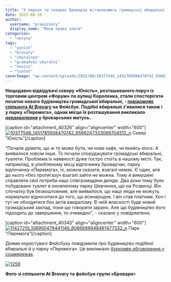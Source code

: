 ```yaml
---
title: "У парках та скверах Броварів встановлюють громадські вбиральні. Як реагують жителі?"
date: 2015-06-10
author: 
  username: "pravoznaty"
  display_name: "Маєш право знати"
categories: 
  - "novyny"
tags: 
  - "yunist"
  - "brovary"
  - "vbyralnya"
  - "gromadski-vbyralni"
  - "novini"
  - "tualet"
coverImage: "wp-content/uploads/2015/06/10377548_1451785508470742_6566247333066704512_n.jpg"
---
```


**Нещодавно відвідувачі скверу «Юність», розташованого поруч із торговим центром «Форум» по вулиці Короленка, стали спостерігати початок нового будівництва громадської вбиральні, - [повідомляє спільнота At Brovary](https://www.facebook.com/atbrovary/posts/1451785578470735) на Фейсбук. Подібні вбиральні з'явилися також і у парку «Перемога», однак місце їх розташування викликало [невдоволення](https://www.facebook.com/groups/brovary/permalink/1049653768397922/) у броварських матусь.**

\[caption id="attachment\_40326" align="aligncenter" width="600"\][![10377548_1451785508470742_6566247333066704512_n](https://mpz.brovary.org/wp-content/uploads/2015/06/10377548_1451785508470742_6566247333066704512_n.jpg)](https://mpz.brovary.org/wp-content/uploads/2015/06/10377548_1451785508470742_6566247333066704512_n.jpg) Сквер "Юність"\[/caption\]

"Почали думати, що ж то може бути, чи нове кафе, чи якийсь кіоск. А виявилося зовсім інше. То почали споруджувати громадські вбиральні, туалети. Проблема їх наявності дуже гостро стоїть в нашому місті. Так, наприклад, в улюбленому місці відпочинку броварчан, парку відпочинку «Перемога», їх, можна сказати, взагалі немає. Є один, але до нього «без протигазу» взагалі зайти не можна. Тому й вимушені справляти свої потреби наші співгромадяни деінде. Два роки тому було побудовано туалет в оновленому парку Шевченка, що на Розвилці. Він спочатку був безкоштовним, але виявилося, що наші люди не можуть нормально відноситися до того, що всенародне. І він став платним. Хоч і тут не обходитися без актів вандалізму. В чиїй власності буде новий громадський заклад, поки що говорити зарано. Але що будівництво його підходить до завершення, то очевидно", - сказано у повідомленні.

\[caption id="attachment\_40345" align="aligncenter" width="600"\][![11427210_108950479441146_8086686948461477332_n](https://mpz.brovary.org/wp-content/uploads/2015/06/11427210_108950479441146_8086686948461477332_n.jpg)](https://mpz.brovary.org/wp-content/uploads/2015/06/11427210_108950479441146_8086686948461477332_n.jpg) Парк "Перемога"\[/caption\]

Днями користувачі Фейсбуку повідомили про будівництво подібної вбиральні й у парку «Перемога». Це викликало [бурхливе обговорення у соцмережах](https://www.facebook.com/groups/brovary/permalink/1049653768397922/).

[![1259](https://mpz.brovary.org/wp-content/uploads/2015/06/1259.jpg)](https://mpz.brovary.org/wp-content/uploads/2015/06/1259.jpg)

**Фото зі спільноти At Brovary та фейсбук-групи «Бровари**»
